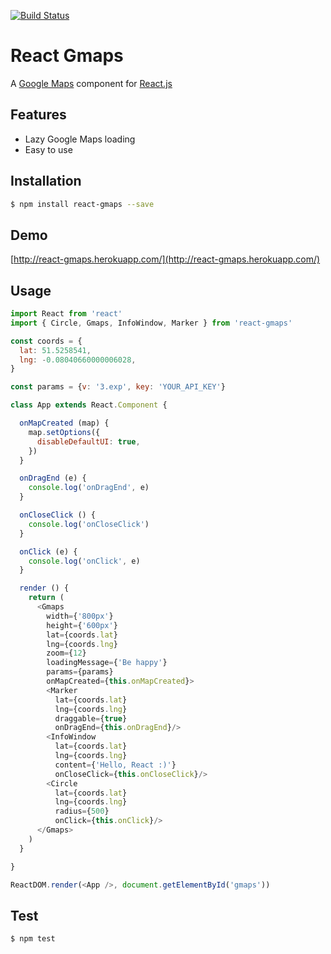 [![Build Status](https://travis-ci.org/MicheleBertoli/react-gmaps.svg?branch=master)](https://travis-ci.org/MicheleBertoli/react-gmaps)

React Gmaps
===========

A [Google Maps](https://developers.google.com/maps/documentation/javascript/) component for [React.js](http://facebook.github.io/react/)

Features
--------

- Lazy Google Maps loading
- Easy to use

Installation
------------

```sh
$ npm install react-gmaps --save
```

Demo
------------

[http://react-gmaps.herokuapp.com/](http://react-gmaps.herokuapp.com/)

Usage
-----

```javascript
import React from 'react'
import { Circle, Gmaps, InfoWindow, Marker } from 'react-gmaps'

const coords = {
  lat: 51.5258541,
  lng: -0.08040660000006028,
}

const params = {v: '3.exp', key: 'YOUR_API_KEY'}

class App extends React.Component {

  onMapCreated (map) {
    map.setOptions({
      disableDefaultUI: true,
    })
  }

  onDragEnd (e) {
    console.log('onDragEnd', e)
  }

  onCloseClick () {
    console.log('onCloseClick')
  }

  onClick (e) {
    console.log('onClick', e)
  }

  render () {
    return (
      <Gmaps
        width={'800px'}
        height={'600px'}
        lat={coords.lat}
        lng={coords.lng}
        zoom={12}
        loadingMessage={'Be happy'}
        params={params}
        onMapCreated={this.onMapCreated}>
        <Marker
          lat={coords.lat}
          lng={coords.lng}
          draggable={true}
          onDragEnd={this.onDragEnd}/>
        <InfoWindow
          lat={coords.lat}
          lng={coords.lng}
          content={'Hello, React :)'}
          onCloseClick={this.onCloseClick}/>
        <Circle
          lat={coords.lat}
          lng={coords.lng}
          radius={500}
          onClick={this.onClick}/>
      </Gmaps>
    )
  }

}

ReactDOM.render(<App />, document.getElementById('gmaps'))
```

Test
----

```sh
$ npm test
```
